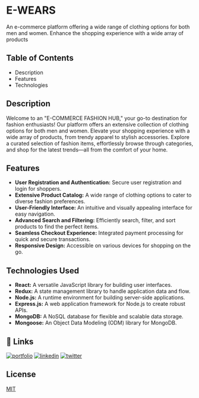 # E-WEARS

An e-commerce platform offering a wide range of clothing options for both men and women. Enhance the shopping experience with a wide array of products

## Table of Contents

- Description
- Features
- Technologies

## Description

Welcome to an "E-COMMERCE FASHION HUB," your go-to destination for fashion enthusiasts! Our platform offers an extensive collection of clothing options for both men and women. Elevate your shopping experience with a wide array of products, from trendy apparel to stylish accessories. Explore a curated selection of fashion items, effortlessly browse through categories, and shop for the latest trends—all from the comfort of your home.

## Features

- **User Registration and Authentication:** Secure user registration and login for shoppers.
- **Extensive Product Catalog:** A wide range of clothing options to cater to diverse fashion preferences.
- **User-Friendly Interface:** An intuitive and visually appealing interface for easy navigation.
- **Advanced Search and Filtering:** Efficiently search, filter, and sort products to find the perfect items.
- **Seamless Checkout Experience:** Integrated payment processing for quick and secure transactions.
- **Responsive Design:** Accessible on various devices for shopping on the go.

## Technologies Used

- **React:** A versatile JavaScript library for building user interfaces.
- **Redux:** A state management library to handle application data and flow.
- **Node.js:** A runtime environment for building server-side applications.
- **Express.js:** A web application framework for Node.js to create robust APIs.
- **MongoDB:** A NoSQL database for flexible and scalable data storage.
- **Mongoose:** An Object Data Modeling (ODM) library for MongoDB.

## 🔗 Links

[![portfolio](https://img.shields.io/badge/my_portfolio-000?style=for-the-badge&logo=ko-fi&logoColor=white)](https://github.com/Emmyojile/)
[![linkedin](https://img.shields.io/badge/linkedin-0A66C2?style=for-the-badge&logo=linkedin&logoColor=white)](https://www.linkedin.com/in/ojile-emmanuel-6847a524b/)
[![twitter](https://img.shields.io/badge/twitter-1DA1F2?style=for-the-badge&logo=twitter&logoColor=white)](https://twitter.com/EmmanuelOjile7?t=KIx7XpTtGbiSs75UUrUJfQ&s=09)

## License

[MIT](https://choosealicense.com/licenses/mit/)
